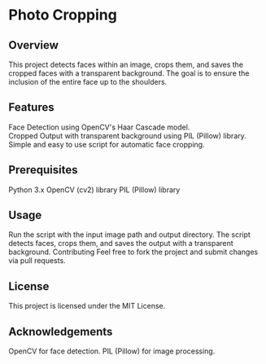 # Photo Cropping

## Overview
This project detects faces within an image, crops them, and saves the cropped faces with a transparent background. The goal is to ensure the inclusion of the entire face up to the shoulders.

## Features
Face Detection using OpenCV's Haar Cascade model.<br>
Cropped Output with transparent background using PIL (Pillow) library.
Simple and easy to use script for automatic face cropping.

## Prerequisites
Python 3.x
OpenCV (cv2) library
PIL (Pillow) library

## Usage
Run the script with the input image path and output directory.
The script detects faces, crops them, and saves the output with a transparent background.
Contributing
Feel free to fork the project and submit changes via pull requests.

## License
This project is licensed under the MIT License.

## Acknowledgements
OpenCV for face detection.
PIL (Pillow) for image processing.

